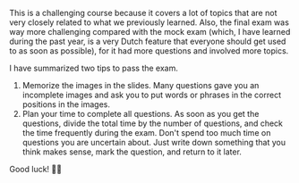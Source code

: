 This is a challenging course because it covers a lot of topics that are not very closely related to what we previously learned. Also, the final exam was way more challenging compared with the mock exam (which, I have learned during the past year, is a very Dutch feature that everyone should get used to as soon as possible), for it had more questions and involved more topics. 

I have summarized two tips to pass the exam.
1. Memorize the images in the slides. Many questions gave you an incomplete images and ask you to put words or phrases in the correct positions in the images.
2. Plan your time to complete all questions. As soon as you get the questions, divide the total time by the number of questions, and check the time frequently during the exam. Don't spend too much time on questions you are uncertain about. Just write down something that you think makes sense, mark the question, and return to it later.

Good luck! 🙏💯